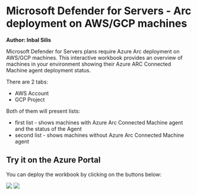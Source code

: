 # Microsoft Defender for Servers - Arc deployment on AWS/GCP machines

**Author: Inbal Silis**

Microsoft Defender for Servers plans require Azure Arc deployment on AWS/GCP machines. This interactive workbook provides an overview of machines in your environment showing their Azure ARC Connected Machine agent deployment status.

There are 2 tabs:
*  AWS Account
*  GCP Project

Both of them will present lists:

*  first list - shows machines with Azure Arc Connected Machine agent and the status of the Agent
*  second list - shows machines without Azure Arc Connected Machine agent


## Try it on the Azure Portal

You can deploy the workbook by clicking on the buttons below:

<a href="https://aka.ms/AAi9ipn" target="_blank"><img src="https://aka.ms/deploytoazurebutton"/></a>
<a href="https://aka.ms/AAi9yam" target="_blank"><img src="https://aka.ms/deploytoazuregovbutton"/></a>
